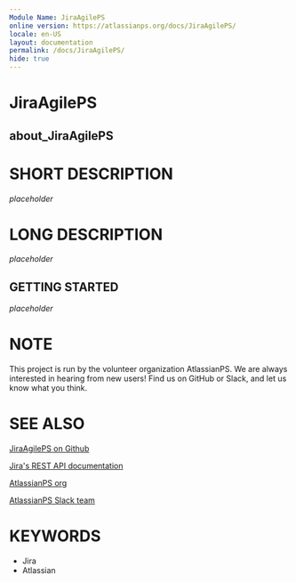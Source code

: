 ```yaml
---
Module Name: JiraAgilePS
online version: https://atlassianps.org/docs/JiraAgilePS/
locale: en-US
layout: documentation
permalink: /docs/JiraAgilePS/
hide: true
---
```

# JiraAgilePS

## about_JiraAgilePS

# SHORT DESCRIPTION

_placeholder_

# LONG DESCRIPTION

_placeholder_

## GETTING STARTED

_placeholder_

# NOTE

This project is run by the volunteer organization AtlassianPS.
We are always interested in hearing from new users!
Find us on GitHub or Slack, and let us know what you think.

# SEE ALSO

[JiraAgilePS on Github](https://github.com/AtlassianPS/JiraAgilePS)

[Jira's REST API documentation](https://developer.atlassian.com/cloud/jira/platform/rest/)

[AtlassianPS org](https://atlassianps.org)

[AtlassianPS Slack team](https://atlassianps.org/slack)

# KEYWORDS

- Jira
- Atlassian
